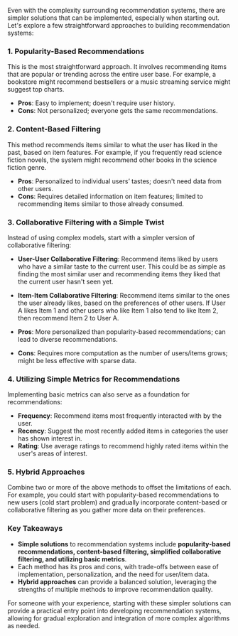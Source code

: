 Even with the complexity surrounding recommendation systems, there are simpler solutions that can be implemented, especially when starting out. Let's explore a few straightforward approaches to building recommendation systems:

### 1. **Popularity-Based Recommendations**

This is the most straightforward approach. It involves recommending items that are popular or trending across the entire user base. For example, a bookstore might recommend bestsellers or a music streaming service might suggest top charts. 

- **Pros**: Easy to implement; doesn't require user history.
- **Cons**: Not personalized; everyone gets the same recommendations.

### 2. **Content-Based Filtering**

This method recommends items similar to what the user has liked in the past, based on item features. For example, if you frequently read science fiction novels, the system might recommend other books in the science fiction genre.

- **Pros**: Personalized to individual users’ tastes; doesn't need data from other users.
- **Cons**: Requires detailed information on item features; limited to recommending items similar to those already consumed.

### 3. **Collaborative Filtering with a Simple Twist**

Instead of using complex models, start with a simpler version of collaborative filtering:

- **User-User Collaborative Filtering**: Recommend items liked by users who have a similar taste to the current user. This could be as simple as finding the most similar user and recommending items they liked that the current user hasn't seen yet.
- **Item-Item Collaborative Filtering**: Recommend items similar to the ones the user already likes, based on the preferences of other users. If User A likes Item 1 and other users who like Item 1 also tend to like Item 2, then recommend Item 2 to User A.

- **Pros**: More personalized than popularity-based recommendations; can lead to diverse recommendations.
- **Cons**: Requires more computation as the number of users/items grows; might be less effective with sparse data.

### 4. **Utilizing Simple Metrics for Recommendations**

Implementing basic metrics can also serve as a foundation for recommendations:

- **Frequency**: Recommend items most frequently interacted with by the user.
- **Recency**: Suggest the most recently added items in categories the user has shown interest in.
- **Rating**: Use average ratings to recommend highly rated items within the user's areas of interest.

### 5. **Hybrid Approaches**

Combine two or more of the above methods to offset the limitations of each. For example, you could start with popularity-based recommendations to new users (cold start problem) and gradually incorporate content-based or collaborative filtering as you gather more data on their preferences.

### Key Takeaways

- **Simple solutions** to recommendation systems include **popularity-based recommendations, content-based filtering, simplified collaborative filtering, and utilizing basic metrics**.
- Each method has its pros and cons, with trade-offs between ease of implementation, personalization, and the need for user/item data.
- **Hybrid approaches** can provide a balanced solution, leveraging the strengths of multiple methods to improve recommendation quality.

For someone with your experience, starting with these simpler solutions can provide a practical entry point into developing recommendation systems, allowing for gradual exploration and integration of more complex algorithms as needed.
